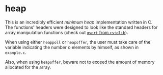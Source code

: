 # heap
This is an incredibly efficient *minimum heap* implementation written in C. The functions' headers were designed to look like the standard headers for array manipulation functions (check out [`qsort` from `cstdlib`](http://www.cplusplus.com/reference/cstdlib/qsort/)).

When using either `heappoll` or `heapoffer`, the user must take care of the variable indicating the number o elements by himself, as shown in `example.c`.

Also, when using `heapoffer`, beware not to exceed the amount of memory allocated for the array.
